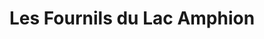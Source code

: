 ---
title: "Les Fournils du Lac Amphion"
url: /publier/les-fournils-du-lac-amphion/
shop: boulangerie
---